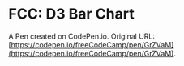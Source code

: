# FCC:  D3 Bar Chart

A Pen created on CodePen.io. Original URL: [https://codepen.io/freeCodeCamp/pen/GrZVaM](https://codepen.io/freeCodeCamp/pen/GrZVaM).


